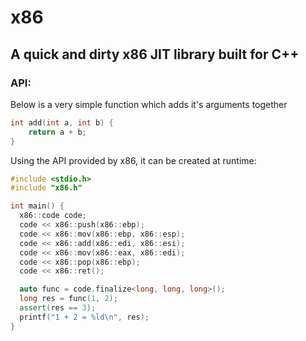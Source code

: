 # x86
## A quick and dirty x86 JIT library built for C++


### API:
Below is a very simple function which adds it's arguments together
```c
int add(int a, int b) {
	return a + b;
}
```

Using the API provided by x86, it can be created at runtime:
```cpp
#include <stdio.h>
#include "x86.h"

int main() {
  x86::code code;
  code << x86::push(x86::ebp);
  code << x86::mov(x86::ebp, x86::esp);
  code << x86::add(x86::edi, x86::esi);
  code << x86::mov(x86::eax, x86::edi);
  code << x86::pop(x86::ebp);
  code << x86::ret();

  auto func = code.finalize<long, long, long>();
  long res = func(1, 2);
  assert(res == 3);
  printf("1 + 2 = %ld\n", res);
}
```
